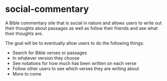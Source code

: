 social-commentary
=================

A Bible commentary site that is social in nature and allows users to write out their thoughts about passages as well as follow their friends and see what their thoughts are.

The goal will be to eventually allow users to do the following things:
- Search for Bible verses or passages
-   In whatever version they choose
-   See notations for how much has been written on each verse
- Follow other users to see which verses they are writing about
- More to come
